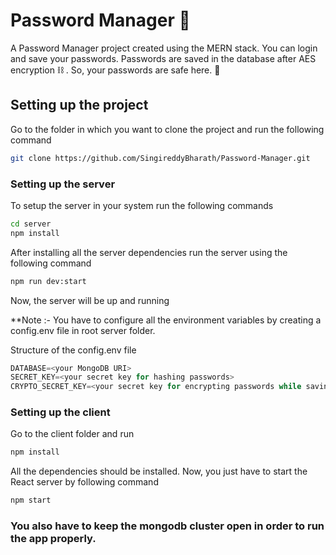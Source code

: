 # Password Manager 💙

A Password Manager project created using the MERN stack.
You can login and save your passwords. Passwords are saved in the database after AES encryption ⛓️ . So, your passwords are safe here. 🦺

<a id="setting">
<h2>Setting up the project</h2>
</a>
Go to the folder in which you want to clone the project and run the following command

```bash
git clone https://github.com/SingireddyBharath/Password-Manager.git
```

### Setting up the server

To setup the server in your system run the following commands

```sh
cd server
npm install
```

After installing all the server dependencies run the server using the following command

```sh
npm run dev:start
```

Now, the server will be up and running

\*\*Note :- You have to configure all the environment variables by creating a config.env file in root server folder.

Structure of the config.env file

```js
DATABASE=<your MongoDB URI>
SECRET_KEY=<your secret key for hashing passwords>
CRYPTO_SECRET_KEY=<your secret key for encrypting passwords while saving in db>
```

### Setting up the client

Go to the client folder and run

```sh
npm install
```

All the dependencies should be installed. Now, you just have to start the React server by following command

```sh
npm start
```

### You also have to keep the mongodb cluster open in order to run the app properly.
